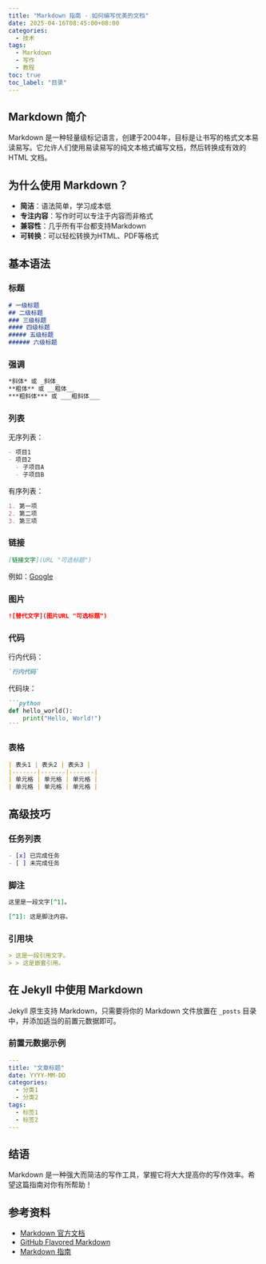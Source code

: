 ```yaml
---
title: "Markdown 指南 - 如何编写优美的文档"
date: 2025-04-16T08:45:00+08:00
categories:
  - 技术
tags:
  - Markdown
  - 写作
  - 教程
toc: true
toc_label: "目录"
---
```


## Markdown 简介

Markdown 是一种轻量级标记语言，创建于2004年，目标是让书写的格式文本易读易写。它允许人们使用易读易写的纯文本格式编写文档，然后转换成有效的 HTML 文档。

## 为什么使用 Markdown？

- **简洁**：语法简单，学习成本低
- **专注内容**：写作时可以专注于内容而非格式
- **兼容性**：几乎所有平台都支持Markdown
- **可转换**：可以轻松转换为HTML、PDF等格式

## 基本语法

### 标题

```markdown
# 一级标题
## 二级标题
### 三级标题
#### 四级标题
##### 五级标题
###### 六级标题
```

### 强调

```markdown
*斜体* 或 _斜体_
**粗体** 或 __粗体__
***粗斜体*** 或 ___粗斜体___
```

### 列表

无序列表：

```markdown
- 项目1
- 项目2
  - 子项目A
  - 子项目B
```

有序列表：

```markdown
1. 第一项
2. 第二项
3. 第三项
```

### 链接

```markdown
[链接文字](URL "可选标题")
```

例如：[Google](https://www.google.com "谷歌搜索")

### 图片

```markdown
![替代文字](图片URL "可选标题")
```

### 代码

行内代码：

```markdown
`行内代码`
```

代码块：

````markdown
```python
def hello_world():
    print("Hello, World!")
```
````

### 表格

```markdown
| 表头1 | 表头2 | 表头3 |
|-------|-------|-------|
| 单元格 | 单元格 | 单元格 |
| 单元格 | 单元格 | 单元格 |
```

## 高级技巧

### 任务列表

```markdown
- [x] 已完成任务
- [ ] 未完成任务
```

### 脚注

```markdown
这里是一段文字[^1]。

[^1]: 这是脚注内容。
```

### 引用块

```markdown
> 这是一段引用文字。
> > 这是嵌套引用。
```

## 在 Jekyll 中使用 Markdown

Jekyll 原生支持 Markdown，只需要将你的 Markdown 文件放置在 `_posts` 目录中，并添加适当的前置元数据即可。

### 前置元数据示例

```yaml
---
title: "文章标题"
date: YYYY-MM-DD
categories:
  - 分类1
  - 分类2
tags:
  - 标签1
  - 标签2
---
```

## 结语

Markdown 是一种强大而简洁的写作工具，掌握它将大大提高你的写作效率。希望这篇指南对你有所帮助！

## 参考资料

- [Markdown 官方文档](https://daringfireball.net/projects/markdown/)
- [GitHub Flavored Markdown](https://github.github.com/gfm/)
- [Markdown 指南](https://www.markdownguide.org/) 